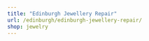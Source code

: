 ```yaml
---
title: "Edinburgh Jewellery Repair"
url: /edinburgh/edinburgh-jewellery-repair/
shop: jewelry
---
```

